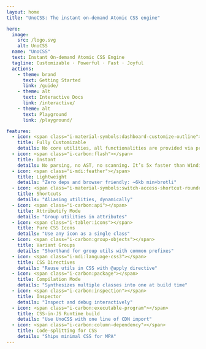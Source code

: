 ```yaml
---
layout: home
title: "UnoCSS: The instant on-demand Atomic CSS engine"

hero:
  image:
    src: /logo.svg
    alt: UnoCSS
  name: "UnoCSS"
  text: Instant On-demand Atomic CSS Engine
  tagline: Customizable · Powerful · Fast · Joyful
  actions:
    - theme: brand
      text: Getting Started
      link: /guide/
    - theme: alt
      text: Interactive Docs
      link: /interactive/
    - theme: alt
      text: Playground
      link: /playground/

features:
  - icon: <span class="i-material-symbols:dashboard-customize-outline"></span>
    title: Fully Customizable
    details: No core utilities, all functionalities are provided via presets.
  - icon: <span class="i-carbon:flash"></span>
    title: Instant
    details: No parsing, no AST, no scanning. It’s 5x faster than Windi CSS or Tailwind JIT.
  - icon: <span class="i-mdi:feather"></span>
    title: Lightweight
    details: "Zero deps and browser friendly: ~6kb min+brotli"
  - icon: <span class="i-material-symbols:switch-access-shortcut-rounded"></span>
    title: Shortcuts
    details: "Aliasing utilities, dynamically"
  - icon: <span class="i-carbon:api"></span>
    title: Attributify Mode
    details: "Group utilities in attributes"
  - icon: <span class="i-tabler:icons"></span>
    title: Pure CSS Icons
    details: "Use any icon as a single class"
  - icon: <span class="i-carbon:group-objects"></span>
    title: Variant Groups
    details: "Shorthand for group utils with common prefixes"
  - icon: <span class="i-mdi:language-css3"></span>
    title: CSS Directives
    details: "Reuse utils in CSS with @apply directive"
  - icon: <span class="i-carbon:package"></span>
    title: Compilation Mode
    details: "Synthesizes multiple classes into one at build time"
  - icon: <span class="i-carbon:inspection"></span>
    title: Inspector
    details: "Inspect and debug interactively"
  - icon: <span class="i-carbon:executable-program"></span>
    title: CSS-in-JS Runtime build
    details: "Use UnoCSS with one line of CDN import"
  - icon: <span class="i-carbon:column-dependency"></span>
    title: Code-splitting for CSS
    details: "Ships minimal CSS for MPA"
---
```


